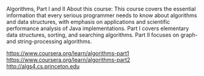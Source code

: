 Algorithms, Part I and II
About this course: This course covers the essential information that every serious programmer needs to know about algorithms and data structures, with emphasis on applications and scientific performance analysis of Java implementations. Part I covers elementary data structures, sorting, and searching algorithms. Part II focuses on graph- and string-processing algorithms.


https://www.coursera.org/learn/algorithms-part1
https://www.coursera.org/learn/algorithms-part2
http://algs4.cs.princeton.edu

